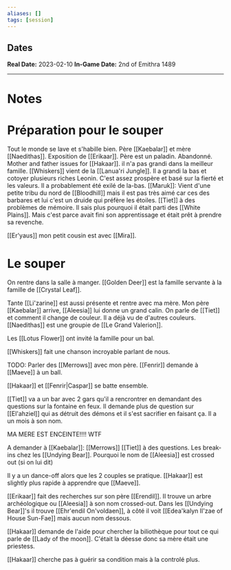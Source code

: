 ```yaml
---
aliases: []
tags: [session]
---
```

## Dates
**Real Date:** 2023-02-10
**In-Game Date:** 2nd of Emithra 1489

---
# Notes
# Préparation pour le souper
Tout le monde se lave et s'habille bien. 
Père [[Kaebalar]] et mère [[Naedithas]]. 
Exposition de [[Erikaar]]. Père est un paladin. Abandonné. 
Mother and father issues for [[Hakaar]]. il n'a pas grandi dans la meilleur famille. 
[[Whiskers]] vient de la [[Lanua'ri Jungle]]. Il a grandi la bas et cotoyer plusieurs riches Leonin. C'est assez prospère et basé sur la fierté et les valeurs. Il a probablement été exilé de la-bas. 
[[Maruk]]: Vient d'une petite tribu du nord de [[Bloodhill]] mais il est pas très aimé car ces des barbares et lui c'est un druide qui préfère les étoiles. 
[[Tiet]] à des problèmes de mémoire. Il sais plus pourquoi il était parti des [[White Plains]]. Mais c'est parce avait fini son apprentissage et était prêt à prendre sa revenche. 

[[Er'yaus]] mon petit cousin est avec [[Mira]]. 

# Le souper
On rentre dans la salle à manger. [[Golden Deer]] est la famille servante à la famille de [[Crystal Leaf]]. 

Tante [[Li'zarine]] est aussi présente et rentre avec ma mère. Mon père [[Kaebalar]] arrive, [[Aleesia]] lui donne un grand calin. 
On parle de [[Tiet]] et comment il change de couleur. Il a déjà vu de d'autres couleurs. [[Naedithas]] est une groupie de [[Le Grand Valerion]]. 

Les [[Lotus Flower]] ont invité la famille pour un bal. 


[[Whiskers]] fait une chanson incroyable parlant de nous. 

TODO: Parler des [[Merrows]] avec mon père. 
[[Fenrir]] demande à [[Maeve]] à un ball. 

[[Hakaar]] et [[Fenrir|Caspar]] se batte ensemble.

[[Tiet]] va a un bar avec 2 gars qu'il a rencrontrer en demandant des questions sur la fontaine en feux. Il demande plus de question sur [[El'ahziel]] qui as détruit des démons et il s'est sacrifier en faisant ça. Il a un mois à son nom. 

MA MERE EST ENCEINTE!!!! WTF

A demander à [[Kaebalar]]:
[[Merrows]]
[[Tiet]] à des questions.
Les break-ins chez les [[Undying Bear]]. 
Pourquoi le nom de [[Aleesia]] est crossed out (si on lui dit)


Il y a un dance-off alors que les 2 couples se pratique. [[Hakaar]] est slightly plus rapide à apprendre que [[Maeve]]. 

[[Erikaar]] fait des recherches sur son père [[Erendil]].  Il trouve un arbre archéologique ou [[Aleesia]] à son nom crossed-out. Dans les [[Undying Bear]]'s il trouve [[Ehr'endil On'voldaen]], à côté il voit [[Edea'kalyn Il'zae of House Sun-Fae]] mais aucun nom dessous. 

[[Hakaar]] demande de l'aide pour chercher la biliothèque pour tout ce qui parle de [[Lady of the moon]]. C'était la déesse donc sa mère était une priestess. 

[[Hakaar]] cherche pas à guérir sa condition mais à la controlé plus. 
